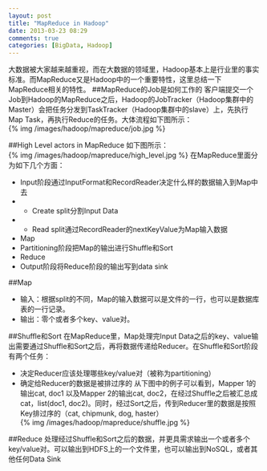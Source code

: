 ```yaml
---
layout: post
title: "MapReduce in Hadoop"
date: 2013-03-23 08:29
comments: true
categories: [BigData, Hadoop]
---
```

大数据被大家越来越重视，而在大数据的领域里，Hadoop基本上是行业里的事实标准。而MapReduce又是Hadoop中的一个重要特性，这里总结一下MapReduce相关的特性。
##MapReduce的Job是如何工作的
客户端提交一个Job到Hadoop的MapReduce之后，Hadoop的JobTracker（Hadoop集群中的Master）会把任务分发到TaskTracker（Hadoop集群中的slave）上，先执行Map Task，再执行Reduce的任务。大体流程如下图所示：  
{% img /images/hadoop/mapreduce/job.jpg  %} 
 <!--more-->
 
##High Level actors in MapReduce
如下图所示：  
{% img /images/hadoop/mapreduce/high_level.jpg  %} 
在MapReduce里面分为如下几个方面：  

* Input阶段通过InputFormat和RecordReader决定什么样的数据输入到Map中去
* * Create split分割Input Data
* * Read split通过RecordReader的nextKeyValue为Map输入数据
* Map
* Partitioning阶段把Map的输出进行Shuffle和Sort
* Reduce
* Output阶段将Reduce阶段的输出写到data sink  

##Map
* 输入：根据split的不同，Map的输入数据可以是文件的一行，也可以是数据库表的一行记录。
* 输出：零个或者多个key、value对。  

##Shuffle和Sort
在MapReduce里，Map处理完Input Data之后的key、value输出需要通过Shuffle和Sort之后，再将数据传递给Reducer。在Shuffle和Sort阶段有两个任务：  
 
 * 决定Reducer应该处理哪些key/value对（被称为partitioning）
 * 确定给Reducer的数据是被排过序的
从下图中的例子可以看到，Mapper 1的输出cat, doc1 以及Mapper 2的输出cat, doc2，在经过Shuffle之后被汇总成cat，list(doc1, doc2)。同时，经过Sort之后，传到Reducer里的数据是按照Key排过序的（cat, chipmunk, dog, haster）  
{% img /images/hadoop/mapreduce/shuffle.jpg  %} 

##Reduce
处理经过Shuffle和Sort之后的数据，并更具需求输出一个或者多个key/value对。可以输出到HDFS上的一个文件里，也可以输出到NoSQL，或者其他任何Data Sink